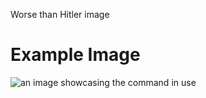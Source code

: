 Worse than Hitler image

# Example Image

![an image showcasing the command in use](/static/images/commands/heavensdoor/heavens%20door%20worse%20than%20hitler.png)